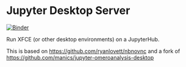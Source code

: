 # Jupyter Desktop Server
[![Binder](https://mybinder.org/badge_logo.svg)](https://mybinder.org/v2/gh/yuvipanda/jupyter-desktop-server/robotlab?urlpath=desktop)

Run XFCE (or other desktop environments) on a JupyterHub.

This is based on https://github.com/ryanlovett/nbnovnc and a fork of https://github.com/manics/jupyter-omeroanalysis-desktop
